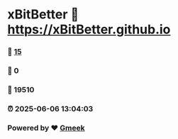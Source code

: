 # xBitBetter :link: https://xBitBetter.github.io 
### :page_facing_up: [15](https://xBitBetter.github.io/tag.html) 
### :speech_balloon: 0 
### :hibiscus: 19510 
### :alarm_clock: 2025-06-06 13:04:03 
### Powered by :heart: [Gmeek](https://github.com/Meekdai/Gmeek)
